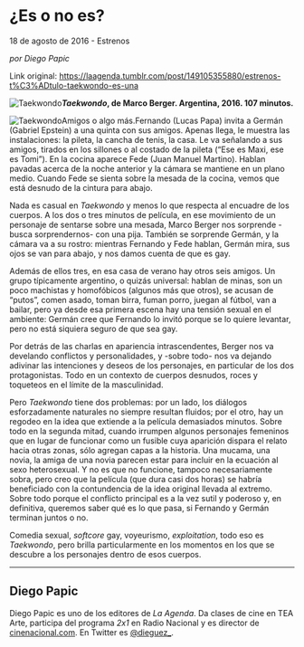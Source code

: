 # ¿Es o no es?



18 de agosto de 2016 - Estrenos

_por Diego Papic_

Link original: https://laagenda.tumblr.com/post/149105355880/estrenos-t%C3%ADtulo-taekwondo-es-una

![Taekwondo](https://64.media.tumblr.com/43c042844d7cb4eefc44d40d8b16ba79/tumblr_inline_pjzy9feLl81t6q87u_500.jpg)***Taekwondo*, de Marco Berger. Argentina, 2016. 107 minutos.**

![Taekwondo](https://64.media.tumblr.com/43c042844d7cb4eefc44d40d8b16ba79/tumblr_inline_pjzy9feLl81t6q87u_500.jpg)Amigos o algo más.Fernando (Lucas Papa) invita a Germán (Gabriel Epstein) a una quinta con sus amigos. Apenas llega, le muestra las instalaciones: la pileta, la cancha de tenis, la casa. Le va señalando a sus amigos, tirados en los sillones o al costado de la pileta (“Ese es Maxi, ese es Tomi”). En la cocina aparece Fede (Juan Manuel Martino). Hablan pavadas acerca de la noche anterior y la cámara se mantiene en un plano medio. Cuando Fede se sienta sobre la mesada de la cocina, vemos que está desnudo de la cintura para abajo.

Nada es casual en *Taekwondo* y menos lo que respecta al encuadre de los cuerpos. A los dos o tres minutos de película, en ese movimiento de un personaje de sentarse sobre una mesada, Marco Berger nos sorprende -busca sorprendernos- con una pija. También se sorprende Germán, y la cámara va a su rostro: mientras Fernando y Fede hablan, Germán mira, sus ojos se van para abajo, y nos damos cuenta de que es gay.

Además de ellos tres, en esa casa de verano hay otros seis amigos. Un grupo típicamente argentino, o quizás universal: hablan de minas, son un poco machistas y homofóbicos (algunos más que otros), se acusan de “putos”, comen asado, toman birra, fuman porro, juegan al fútbol, van a bailar, pero ya desde esa primera escena hay una tensión sexual en el ambiente: Germán cree que Fernando lo invitó porque se lo quiere levantar, pero no está siquiera seguro de que sea gay.

Por detrás de las charlas en apariencia intrascendentes, Berger nos va develando conflictos y personalidades, y -sobre todo- nos va dejando adivinar las intenciones y deseos de los personajes, en particular de los dos protagonistas. Todo en un contexto de cuerpos desnudos, roces y toqueteos en el límite de la masculinidad.

Pero *Taekwondo* tiene dos problemas: por un lado, los diálogos esforzadamente naturales no siempre resultan fluidos; por el otro, hay un regodeo en la idea que extiende a la película demasiados minutos. Sobre todo en la segunda mitad, cuando irrumpen algunos personajes femeninos que en lugar de funcionar como un fusible cuya aparición dispara el relato hacia otras zonas, sólo agregan capas a la historia. Una mucama, una novia, la amiga de una novia parecen estar para incluir en la ecuación al sexo heterosexual. Y no es que no funcione, tampoco necesariamente sobra, pero creo que la película (que dura casi dos horas) se habría beneficiado con la contundencia de la idea original llevada al extremo. Sobre todo porque el conflicto principal es a la vez sutil y poderoso y, en definitiva, queremos saber qué es lo que pasa, si Fernando y Germán terminan juntos o no.

Comedia sexual, *softcore* gay, voyeurismo, *exploitation*, todo eso es *Taekwondo*, pero brilla particularmente en los momentos en los que se descubre a los personajes dentro de esos cuerpos.

  




---

 Diego Papic
------------

 Diego Papic es uno de los editores de *La Agenda*. Da clases de cine en TEA Arte, participa del programa *2x1* en Radio Nacional y es director de [cinenacional.com](http://www.cinenacional.com/). En Twitter es [@dieguez\_](https://twitter.com/dieguez_). 

